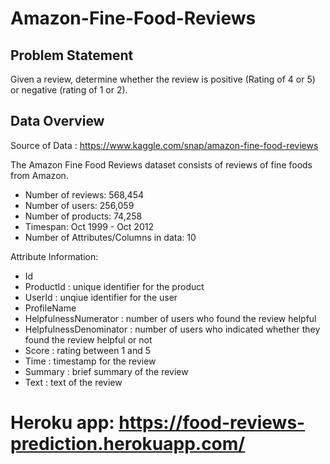 # Amazon-Fine-Food-Reviews

## Problem Statement
Given a review, determine whether the review is positive (Rating of 4 or 5) or negative (rating of 1 or 2).

## Data Overview
Source of Data : https://www.kaggle.com/snap/amazon-fine-food-reviews

The Amazon Fine Food Reviews dataset consists of reviews of fine foods from Amazon.
- Number of reviews: 568,454
- Number of users: 256,059
- Number of products: 74,258
- Timespan: Oct 1999 - Oct 2012
- Number of Attributes/Columns in data: 10

Attribute Information:
- Id
- ProductId : unique identifier for the product
- UserId : unqiue identifier for the user
- ProfileName
- HelpfulnessNumerator : number of users who found the review helpful
- HelpfulnessDenominator : number of users who indicated whether they found the review helpful or not
- Score : rating between 1 and 5
- Time : timestamp for the review
- Summary : brief summary of the review
- Text : text of the review


# Heroku app: https://food-reviews-prediction.herokuapp.com/
